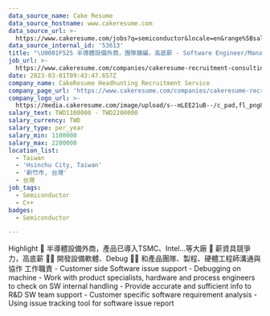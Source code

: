 ```yaml
---
data_source_name: Cake Resume
data_source_hostname: www.cakeresume.com
data_source_url: >-
  https://www.cakeresume.com/jobs?q=semiconductor&locale=en&range%5Bsalary_range%5D%5Bmin%5D=1000000
data_source_internal_id: '53613'
title: "\U0001F525 半導體設備外商，團隊擴編，高底薪 - Software Engineer/Manager (C++) - SK"
job_url: >-
  https://www.cakeresume.com/companies/cakeresume-recruitment-consulting/jobs/75d508
date: 2023-03-01T09:43:47.657Z
company_name: CakeResume Headhunting Recruitment Service
company_page_url: 'https://www.cakeresume.com/companies/cakeresume-recruitment-consulting'
company_logo_url: >-
  https://media.cakeresume.com/image/upload/s--mLEE21uB--/c_pad,fl_png8,h_200,w_200/v1620881212/vdbipassrdfr8omwzeq6.png
salary_text: TWD1100000 - TWD2200000
salary_currency: TWD
salary_type: per_year
salary_min: 1100000
salary_max: 2200000
location_list:
  - Taiwan
  - 'Hsinchu City, Taiwan'
  - '新竹市, 台灣'
  - 台灣
job_tags:
  - Semiconductor
  - C++
badges:
  - Semiconductor

---
```


Highlight 🚩 半導體設備外商，產品已導入TSMC、Intel…等大廠 🚩 薪資具競爭力，高底薪 💪🏻 開發設備軟體、Debug 💪🏻 和產品團隊、製程、硬體工程師溝通與協作 工作職責 - Customer side Software issue support - Debugging on machine - Work with product specialists, hardware and process engineers to check on SW internal handling - Provide accurate and sufficient info to R&D SW team support - Customer specific software requirement analysis - Using issue tracking tool for software issue report